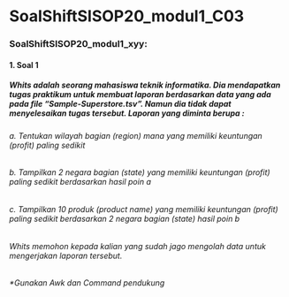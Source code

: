 # SoalShiftSISOP20_modul1_C03

### SoalShiftSISOP20_modul1_xyy:

#### 1. Soal 1
##### Whits adalah seorang mahasiswa teknik informatika. Dia mendapatkan tugas praktikum untuk membuat laporan berdasarkan data yang ada pada file “Sample-Superstore.tsv”. Namun dia tidak dapat menyelesaikan tugas tersebut. Laporan yang diminta berupa :
###### a. Tentukan wilayah bagian (region) mana yang memiliki keuntungan (profit) paling sedikit
###### b. Tampilkan 2 negara bagian (state) yang memiliki keuntungan (profit) paling sedikit berdasarkan hasil poin a
###### c. Tampilkan 10 produk (product name) yang memiliki keuntungan (profit) paling sedikit berdasarkan 2 negara bagian (state) hasil poin b
###### Whits memohon kepada kalian yang sudah jago mengolah data untuk mengerjakan laporan tersebut.
###### *Gunakan Awk dan Command pendukung
